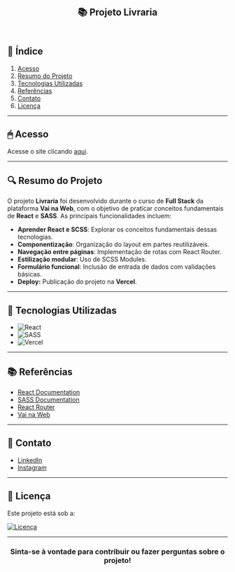 <header align="center">
  <h2>📚 Projeto Livraria</h2>
</header>

## 📖 Índice

1. [Acesso](#-acesso)
2. [Resumo do Projeto](#-resumo-do-projeto)
3. [Tecnologias Utilizadas](#-tecnologias-utilizadas)
4. [Referências](#-referências)
5. [Contato](#-contato)
6. [Licença](#-licença)

---

## 🖱 Acesso

Acesse o site clicando [aqui](https://vainaweblivraria.vercel.app/).

---

## 🔍 Resumo do Projeto

O projeto **Livraria** foi desenvolvido durante o curso de **Full Stack** da plataforma **Vai na Web**, com o objetivo de praticar conceitos fundamentais de **React** e **SASS**. As principais funcionalidades incluem:

- **Aprender React e SCSS**: Explorar os conceitos fundamentais dessas tecnologias.
- **Componentização**: Organização do layout em partes reutilizáveis.
- **Navegação entre páginas**: Implementação de rotas com React Router.
- **Estilização modular**: Uso de SCSS Modules.
- **Formulário funcional**: Inclusão de entrada de dados com validações básicas.
- **Deploy:** Publicação do projeto na **Vercel**.

---

## 🎯 Tecnologias Utilizadas

- ![React](https://img.shields.io/badge/React-18.0-blue)
- ![SASS](https://img.shields.io/badge/SASS-1.81-pink)
- ![Vercel](https://img.shields.io/badge/Deploy-Vercel-blue)

---

## 📚 Referências

- [React Documentation](https://react.dev/)
- [SASS Documentation](https://sass-lang.com/documentation)
- [React Router](https://reactrouter.com/en/main)
- [Vai na Web](https://www.vainabweb.com/)

---

## 📱 Contato

- [LinkedIn](https://www.linkedin.com/in/seu-perfil/)
- [Instagram](https://www.instagram.com/seu-perfil/)

---

## 📜 Licença

Este projeto está sob a:

[![Licença](https://img.shields.io/badge/license-MIT-green)](LICENSE)

---

<h3 align="center">Sinta-se à vontade para contribuir ou fazer perguntas sobre o projeto!</h3>